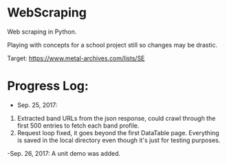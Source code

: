 # WebScraping
Web scraping in Python.

Playing with concepts for a school project still so changes may be drastic.

Target: https://www.metal-archives.com/lists/SE


# Progress Log:

- Sep. 25, 2017: 
1. Extracted band URLs from the json response, could crawl through the first 500 entries to fetch each band profile.
2. Request loop fixed, it goes beyond the first DataTable page. Everything is saved in the local directory even though it's just for testing purposes.

-Sep. 26, 2017:
A unit demo was added.

